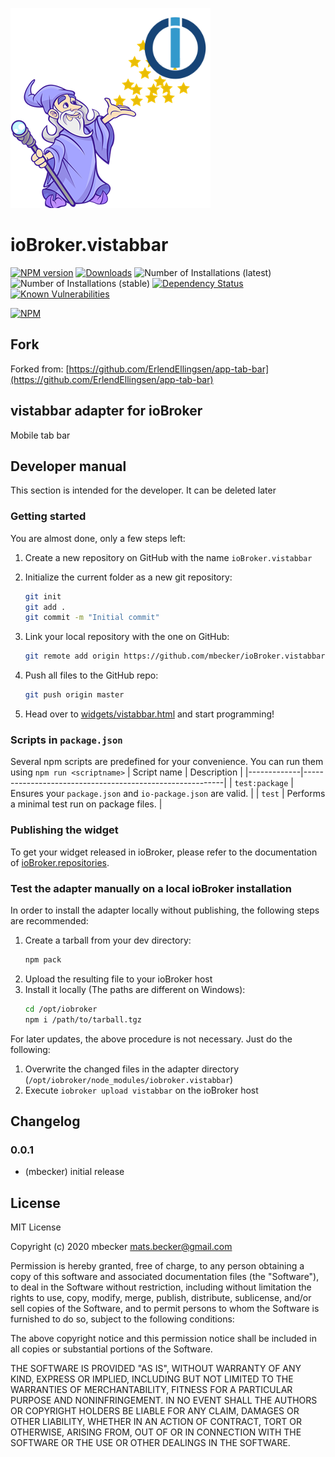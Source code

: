 ![Logo](admin/vistabbar.png)
# ioBroker.vistabbar

[![NPM version](http://img.shields.io/npm/v/iobroker.vistabbar.svg)](https://www.npmjs.com/package/iobroker.vistabbar)
[![Downloads](https://img.shields.io/npm/dm/iobroker.vistabbar.svg)](https://www.npmjs.com/package/iobroker.vistabbar)
![Number of Installations (latest)](http://iobroker.live/badges/vistabbar-installed.svg)
![Number of Installations (stable)](http://iobroker.live/badges/vistabbar-stable.svg)
[![Dependency Status](https://img.shields.io/david/mbecker/iobroker.vistabbar.svg)](https://david-dm.org/mbecker/iobroker.vistabbar)
[![Known Vulnerabilities](https://snyk.io/test/github/mbecker/ioBroker.vistabbar/badge.svg)](https://snyk.io/test/github/mbecker/ioBroker.vistabbar)

[![NPM](https://nodei.co/npm/iobroker.vistabbar.png?downloads=true)](https://nodei.co/npm/iobroker.vistabbar/)

## Fork

Forked from: [https://github.com/ErlendEllingsen/app-tab-bar](https://github.com/ErlendEllingsen/app-tab-bar)

## vistabbar adapter for ioBroker

Mobile tab bar

## Developer manual
This section is intended for the developer. It can be deleted later

### Getting started

You are almost done, only a few steps left:
1. Create a new repository on GitHub with the name `ioBroker.vistabbar`
1. Initialize the current folder as a new git repository:  
    ```bash
    git init
    git add .
    git commit -m "Initial commit"
    ```
1. Link your local repository with the one on GitHub:  
    ```bash
    git remote add origin https://github.com/mbecker/ioBroker.vistabbar
    ```

1. Push all files to the GitHub repo:  
    ```bash
    git push origin master
    ```
1. Head over to [widgets/vistabbar.html](widgets/vistabbar.html) and start programming!

### Scripts in `package.json`
Several npm scripts are predefined for your convenience. You can run them using `npm run <scriptname>`
| Script name | Description                                              |
|-------------|----------------------------------------------------------|
| `test:package`    | Ensures your `package.json` and `io-package.json` are valid. |
| `test` | Performs a minimal test run on package files. |

### Publishing the widget
To get your widget released in ioBroker, please refer to the documentation 
of [ioBroker.repositories](https://github.com/ioBroker/ioBroker.repositories#requirements-for-adapter-to-get-added-to-the-latest-repository).

### Test the adapter manually on a local ioBroker installation
In order to install the adapter locally without publishing, the following steps are recommended:
1. Create a tarball from your dev directory:  
    ```bash
    npm pack
    ```
1. Upload the resulting file to your ioBroker host
1. Install it locally (The paths are different on Windows):
    ```bash
    cd /opt/iobroker
    npm i /path/to/tarball.tgz
    ```

For later updates, the above procedure is not necessary. Just do the following:
1. Overwrite the changed files in the adapter directory (`/opt/iobroker/node_modules/iobroker.vistabbar`)
1. Execute `iobroker upload vistabbar` on the ioBroker host

## Changelog

### 0.0.1
* (mbecker) initial release

## License
MIT License

Copyright (c) 2020 mbecker <mats.becker@gmail.com>

Permission is hereby granted, free of charge, to any person obtaining a copy
of this software and associated documentation files (the "Software"), to deal
in the Software without restriction, including without limitation the rights
to use, copy, modify, merge, publish, distribute, sublicense, and/or sell
copies of the Software, and to permit persons to whom the Software is
furnished to do so, subject to the following conditions:

The above copyright notice and this permission notice shall be included in all
copies or substantial portions of the Software.

THE SOFTWARE IS PROVIDED "AS IS", WITHOUT WARRANTY OF ANY KIND, EXPRESS OR
IMPLIED, INCLUDING BUT NOT LIMITED TO THE WARRANTIES OF MERCHANTABILITY,
FITNESS FOR A PARTICULAR PURPOSE AND NONINFRINGEMENT. IN NO EVENT SHALL THE
AUTHORS OR COPYRIGHT HOLDERS BE LIABLE FOR ANY CLAIM, DAMAGES OR OTHER
LIABILITY, WHETHER IN AN ACTION OF CONTRACT, TORT OR OTHERWISE, ARISING FROM,
OUT OF OR IN CONNECTION WITH THE SOFTWARE OR THE USE OR OTHER DEALINGS IN THE
SOFTWARE.